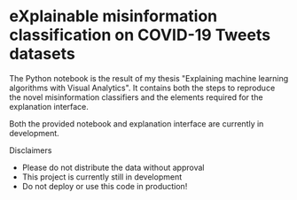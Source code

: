 # eXplainable misinformation classification on COVID-19 Tweets datasets

The Python notebook is the result of my thesis "Explaining machine learning algorithms with Visual Analytics". It contains both the steps to reproduce the novel misinformation classifiers and the elements required for the explanation interface.

Both the provided notebook and explanation interface are currently in development. 

Disclaimers

- Please do not distribute the data without approval
- This project is currently still in development
- Do not deploy or use this code in production!
